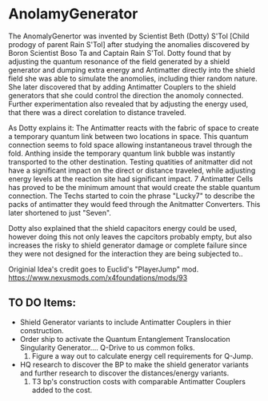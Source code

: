 # AnolamyGenerator
The AnomalyGenertor was invented by Scientist Beth (Dotty) S'Tol [Child prodogy of parent Rain S'Tol] after studying the anomalies discovered by Boron Scientist Boso Ta and Captain Rain S'Tol. 
Dotty found that by adjusting the quantum resonance of the field generated by a shield generator and dumping extra energy and Antimatter directly into the shield field she was able to simulate the anomolies, including thier random nature.
She later discovered that by adding Antimatter Couplers to the shield generators that she could control the direction the anomoly connected.  
Further experimentation also revealed that by adjusting the energy used, that there was a direct corelation to distance traveled.

As Dotty explains it:  The Antimatter reacts with the fabric of space to create a temporary quantum link between two locations in space.  This quantum connection seems to fold space allowing instantaneous travel through the fold.
Anthing inside the temporary quantum link bubble was instantly transported to the other destination.
Testing quatities of anitmatter did not have a significant impact on the direct or distance traveled, while adjusting energy levels at the reaction site had significant impact.
7 Antimatter Cells has proved to be the minimum amount that would create the stable quantum connection.  The Techs started to coin the phrase "Lucky7" to describe the packs of antimatter they would feed through the Anitmatter Converters.  This later shortened to just "Seven".

Dotty also explained that the shield capacitors energy could be used, however doing this not only leaves the capcitors probably empty, but also increases the risky to shield generator damage or complete failure since they were not designed for the interaction they are being subjected to..

Originial Idea's credit goes to Euclid's "PlayerJump" mod. https://www.nexusmods.com/x4foundations/mods/93

## TO DO Items:
- Shield Generator variants to include Antimatter Couplers in thier construction.
- Order ship to activate the Quantum Entanglement Translocation Singularity Generator.... Q-Drive to us common folks.
  1. Figure a way out to calculate energy cell requirements for Q-Jump.
- HQ research to discover the BP to make the shield generator variants and further research to discover the distances/energy variants.
  1. T3 bp's construction costs with comparable Antimatter Couplers added to the cost.
